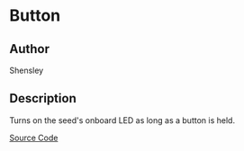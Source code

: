 # Button


## Author

Shensley

## Description

Turns on the seed's onboard LED as long as a button is held.

[Source Code](https://github.com/electro-smith/DaisyExamples/tree/master/seed/Button)





  


